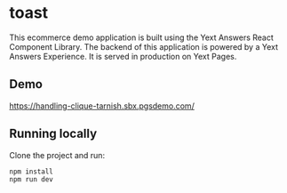 # toast
This ecommerce demo application is built using the Yext Answers React Component Library. The backend of this application is powered by a Yext Answers Experience. It is served in production on Yext Pages.

## Demo
https://handling-clique-tarnish.sbx.pgsdemo.com/

## Running locally 
Clone the project and run:
```
npm install
npm run dev
```
